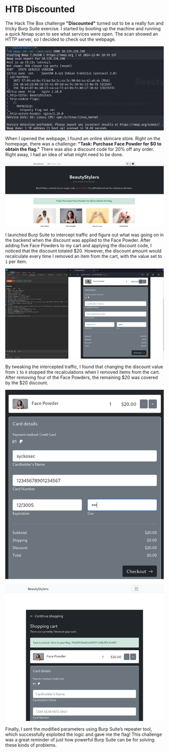 # HTB Discounted

The Hack The Box challenge **"Discounted"** turned out to be a really fun and tricky Burp Suite exercise. I started by booting up the machine and running a quick Nmap scan to see what services were open. The scan showed an HTTP server, so I decided to check out the webpage.

![Untitled](assets/images/Discounted1.png)

When I opened the webpage, I found an online skincare store. Right on the homepage, there was a challenge: **"Task: Purchase Face Powder for $0 to obtain the flag."** There was also a discount code for 20% off any order. Right away, I had an idea of what might need to be done.

![Untitled](assets/images/Discounted2.png)

I launched Burp Suite to intercept traffic and figure out what was going on in the backend when the discount was applied to the Face Powder. After adding five Face Powders to my cart and applying the discount code, I noticed that the discount totaled $20. However, the discount amount would recalculate every time I removed an item from the cart, with the value set to `1` per item.

![Untitled](assets/images/Discounted3.png)


By tweaking the intercepted traffic, I found that changing the discount value from `1` to `0` stopped the recalculations when I removed items from the cart. After removing four of the Face Powders, the remaining $20 was covered by the $20 discount.

![Untitled](assets/images/Discounted4.png)

![Untitled](assets/images/Discounted5.png)

Finally, I sent the modified parameters using Burp Suite’s repeater tool, which successfully exploited the logic and gave me the flag! This challenge was a great reminder of just how powerful Burp Suite can be for solving these kinds of problems.